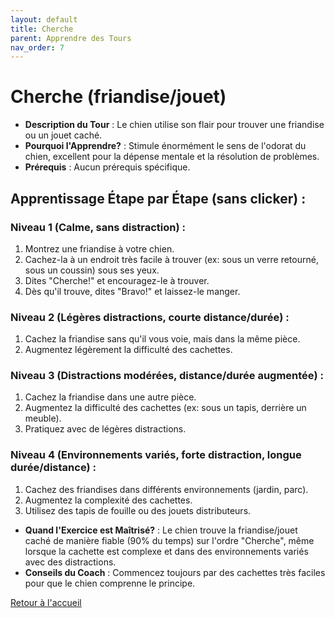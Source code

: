 ```yaml
---
layout: default
title: Cherche
parent: Apprendre des Tours
nav_order: 7
---
```


# Cherche (friandise/jouet)
- **Description du Tour** : Le chien utilise son flair pour trouver une friandise ou un jouet caché.
- **Pourquoi l'Apprendre?** : Stimule énormément le sens de l'odorat du chien, excellent pour la dépense mentale et la résolution de problèmes.
- **Prérequis** : Aucun prérequis spécifique.

## Apprentissage Étape par Étape (sans clicker) :

### Niveau 1 (Calme, sans distraction) :
1. Montrez une friandise à votre chien.
2. Cachez-la à un endroit très facile à trouver (ex: sous un verre retourné, sous un coussin) sous ses yeux.
3. Dites "Cherche!" et encouragez-le à trouver.
4. Dès qu'il trouve, dites "Bravo!" et laissez-le manger.

### Niveau 2 (Légères distractions, courte distance/durée) :
1. Cachez la friandise sans qu'il vous voie, mais dans la même pièce.
2. Augmentez légèrement la difficulté des cachettes.

### Niveau 3 (Distractions modérées, distance/durée augmentée) :
1. Cachez la friandise dans une autre pièce.
2. Augmentez la difficulté des cachettes (ex: sous un tapis, derrière un meuble).
3. Pratiquez avec de légères distractions.

### Niveau 4 (Environnements variés, forte distraction, longue durée/distance) :
1. Cachez des friandises dans différents environnements (jardin, parc).
2. Augmentez la complexité des cachettes.
3. Utilisez des tapis de fouille ou des jouets distributeurs.

- **Quand l'Exercice est Maîtrisé?** : Le chien trouve la friandise/jouet caché de manière fiable (90% du temps) sur l'ordre "Cherche", même lorsque la cachette est complexe et dans des environnements variés avec des distractions.
- **Conseils du Coach** : Commencez toujours par des cachettes très faciles pour que le chien comprenne le principe. 

[Retour à l'accueil](../index.md) 